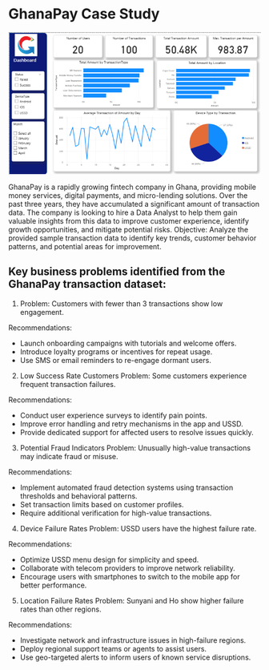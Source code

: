 # GhanaPay Case Study

![](https://github.com/itsmearafik/GhanaPay_Case_Study/blob/main/dashboard.png)

GhanaPay is a rapidly growing fintech company in Ghana, providing mobile money services, digital payments,
and micro-lending solutions. Over the past three years, they have accumulated a significant amount of
transaction data. The company is looking to hire a Data Analyst to help them gain valuable insights from this
data to improve customer experience, identify growth opportunities, and mitigate potential risks. 
Objective: Analyze the provided sample transaction data to identify key trends, customer behavior patterns,
and potential areas for improvement. 

## Key business problems identified from the GhanaPay transaction dataset:
 
1. Problem: Customers with fewer than 3 transactions show low engagement.

  Recommendations:
  * Launch onboarding campaigns with tutorials and welcome offers.
  * Introduce loyalty programs or incentives for repeat usage.
  * Use SMS or email reminders to re-engage dormant users.
 
2. Low Success Rate Customers
Problem: Some customers experience frequent transaction failures.

Recommendations:
* Conduct user experience surveys to identify pain points.
* Improve error handling and retry mechanisms in the app and USSD.
* Provide dedicated support for affected users to resolve issues quickly.

 
3. Potential Fraud Indicators
Problem: Unusually high-value transactions may indicate fraud or misuse.

Recommendations:
* Implement automated fraud detection systems using transaction thresholds and behavioral patterns.
* Set transaction limits based on customer profiles.
* Require additional verification for high-value transactions.

 
4. Device Failure Rates
Problem: USSD users have the highest failure rate.

Recommendations:
* Optimize USSD menu design for simplicity and speed.
* Collaborate with telecom providers to improve network reliability.
* Encourage users with smartphones to switch to the mobile app for better performance.

 
5. Location Failure Rates
Problem: Sunyani and Ho show higher failure rates than other regions.

Recommendations:
* Investigate network and infrastructure issues in high-failure regions.
* Deploy regional support teams or agents to assist users.
* Use geo-targeted alerts to inform users of known service disruptions.

